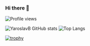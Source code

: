 ### Hi there 👋

![Profile views](https://gpvc.arturio.dev/YaroslavB)

![YaroslavB GitHub stats](https://github-readme-stats-sigma-five.vercel.app/api?username=YaroslavB&count_private=true&show_icons=true&theme=dark) 
![Top Langs](https://github-readme-stats-sigma-five.vercel.app/api/top-langs/?username=YaroslavB&theme=dark&layout=compact)

[![trophy](https://github-profile-trophy.vercel.app/?username=YaroslavB&theme=onedark)](https://github.com/ryo-ma/github-profile-trophy)
